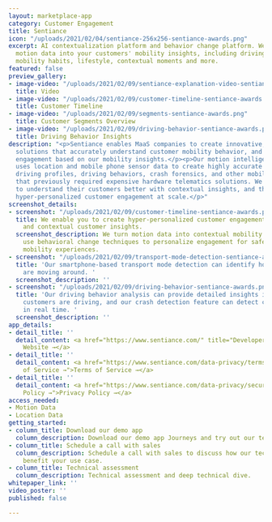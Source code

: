```yaml
---
layout: marketplace-app
category: Customer Engagement
title: Sentiance
icon: "/uploads/2021/02/04/sentiance-256x256-sentiance-awards.png"
excerpt: AI contextualization platform and behavior change platform. We turn smartphone
  motion data into your customers' mobility insights, including driving behavior,
  mobility habits, lifestyle, contextual moments and more.
featured: false
preview_gallery:
- image-video: "/uploads/2021/02/09/sentiance-explanation-video-sentiance-awards.mp4"
  title: Video
- image-video: "/uploads/2021/02/09/customer-timeline-sentiance-awards.png"
  title: Customer Timeline
- image-video: "/uploads/2021/02/09/segments-sentiance-awards.png"
  title: Customer Segments Overview
- image-video: "/uploads/2021/02/09/driving-behavior-sentiance-awards.png"
  title: Driving Behavior Insights
description: "<p>Sentiance enables MaaS companies to create innovative, human-centric
  solutions that accurately understand customer mobility behavior, and drive customer
  engagement based on our mobility insights.</p><p>Our motion intelligence platform
  uses location and mobile phone sensor data to create highly accurate mobility profiles,
  driving profiles, driving behaviors, crash forensics, and other mobility insights
  that previously required expensive hardware telematics solutions. We help MaaS providers
  to understand their customers better with contextual insights, and therefore drive
  hyper-personalized customer engagement at scale.</p>"
screenshot_details:
- screenshot: "/uploads/2021/02/09/customer-timeline-sentiance-awards.png"
  title: We enable you to create hyper-personalized customer engagement through privacy-aware
    and contextual customer insights.
  screenshot_description: We turn motion data into contextual mobility insights and
    use behavioral change techniques to personalize engagement for safer and sustainable
    mobility experiences.
- screenshot: "/uploads/2021/02/09/transport-mode-detection-sentiance-awards.png"
  title: 'Our smartphone-based transport mode detection can identify how your customers
    are moving around. '
  screenshot_description: ''
- screenshot: "/uploads/2021/02/09/driving-behavior-sentiance-awards.png"
  title: 'Our driving behavior analysis can provide detailed insights into how your
    customers are driving, and our crash detection feature can detect car crashes
    in real time. '
  screenshot_description: ''
app_details:
- detail_title: ''
  detail_content: <a href="https://www.sentiance.com/" title="Developer Website →">Developer
    Website →</a>
- detail_title: ''
  detail_content: <a href="https://www.sentiance.com/data-privacy/terms/" title="Terms
    of Service →">Terms of Service →</a>
- detail_title: ''
  detail_content: <a href="https://www.sentiance.com/data-privacy/security/" title="Privacy
    Policy →">Privacy Policy →</a>
access_needed:
- Motion Data
- Location Data
getting_started:
- column_title: Download our demo app
  column_description: Download our demo app Journeys and try out our technology yourself.
- column_title: Schedule a call with sales
  column_description: Schedule a call with sales to discuss how our technology can
    benefit your use case.
- column_title: Technical assessment
  column_description: Technical assessment and deep technical dive.
whitepaper_link: ''
video_poster: ''
published: false

---
```

